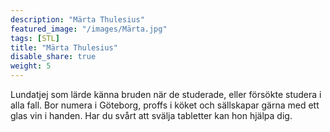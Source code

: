 ```yaml
---
description: "Märta Thulesius"
featured_image: "/images/Märta.jpg"
tags: [STL]
title: "Märta Thulesius"
disable_share: true
weight: 5
---
```

Lundatjej som lärde känna bruden när de studerade, eller försökte studera i alla fall. Bor numera i Göteborg, proffs i köket och sällskapar gärna med ett glas vin i handen. Har du svårt att svälja tabletter kan hon hjälpa dig. 